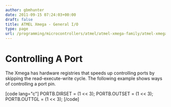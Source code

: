 ```yaml
---
author: gbmhunter
date: 2011-09-15 07:24:03+00:00
draft: false
title: ATMEL Xmega - General I/O
type: page
url: /programming/microcontrollers/atmel/atmel-xmega-family/atmel-xmega-general-io
---
```


# Controlling A Port


The Xmega has hardware registries that speeds up controlling ports by skipping the read-execute-write cycle. The following example shows ways of controlling a port pin.

[code lang="c"]
PORTB.DIRSET = (1 << 3);
 PORTB.OUTSET = (1 << 3);
 PORTB.OUTTGL = (1 << 3);
[/code]
